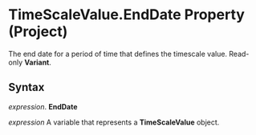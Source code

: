 
# TimeScaleValue.EndDate Property (Project)

The end date for a period of time that defines the timescale value. Read-only  **Variant**.


## Syntax

 _expression_. **EndDate**

 _expression_ A variable that represents a **TimeScaleValue** object.

